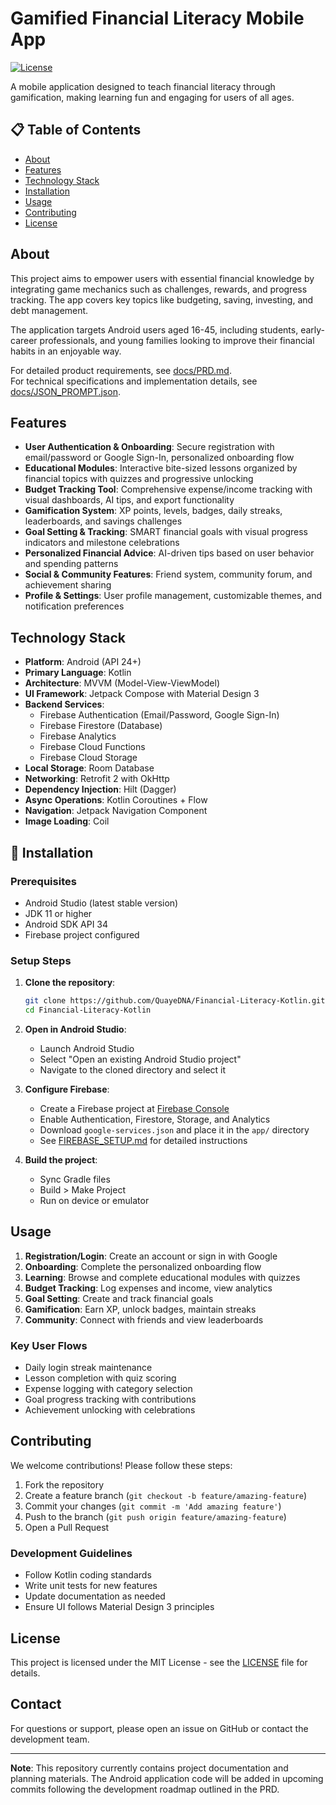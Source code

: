 # Gamified Financial Literacy Mobile App

[![License](https://img.shields.io/badge/License-MIT-blue.svg)](LICENSE)

A mobile application designed to teach financial literacy through gamification, making learning fun and engaging for users of all ages.

## 📋 Table of Contents

- [About](#about)
- [Features](#features)
- [Technology Stack](#technology-stack)
- [Installation](#installation)
- [Usage](#usage)
- [Contributing](#contributing)
- [License](#license)

## About

This project aims to empower users with essential financial knowledge by integrating game mechanics such as challenges, rewards, and progress tracking. The app covers key topics like budgeting, saving, investing, and debt management.

The application targets Android users aged 16-45, including students, early-career professionals, and young families looking to improve their financial habits in an enjoyable way.

For detailed product requirements, see [docs/PRD.md](docs/PRD.md).  
For technical specifications and implementation details, see [docs/JSON_PROMPT.json](docs/JSON_PROMPT.json).

## Features

- **User Authentication & Onboarding**: Secure registration with email/password or Google Sign-In, personalized onboarding flow
- **Educational Modules**: Interactive bite-sized lessons organized by financial topics with quizzes and progressive unlocking
- **Budget Tracking Tool**: Comprehensive expense/income tracking with visual dashboards, AI tips, and export functionality
- **Gamification System**: XP points, levels, badges, daily streaks, leaderboards, and savings challenges
- **Goal Setting & Tracking**: SMART financial goals with visual progress indicators and milestone celebrations
- **Personalized Financial Advice**: AI-driven tips based on user behavior and spending patterns
- **Social & Community Features**: Friend system, community forum, and achievement sharing
- **Profile & Settings**: User profile management, customizable themes, and notification preferences

## Technology Stack

- **Platform**: Android (API 24+)
- **Primary Language**: Kotlin
- **Architecture**: MVVM (Model-View-ViewModel)
- **UI Framework**: Jetpack Compose with Material Design 3
- **Backend Services**:
  - Firebase Authentication (Email/Password, Google Sign-In)
  - Firebase Firestore (Database)
  - Firebase Analytics
  - Firebase Cloud Functions
  - Firebase Cloud Storage
- **Local Storage**: Room Database
- **Networking**: Retrofit 2 with OkHttp
- **Dependency Injection**: Hilt (Dagger)
- **Async Operations**: Kotlin Coroutines + Flow
- **Navigation**: Jetpack Navigation Component
- **Image Loading**: Coil

## 🚀 Installation

### Prerequisites

- Android Studio (latest stable version)
- JDK 11 or higher
- Android SDK API 34
- Firebase project configured

### Setup Steps

1. **Clone the repository**:

   ```bash
   git clone https://github.com/QuayeDNA/Financial-Literacy-Kotlin.git
   cd Financial-Literacy-Kotlin
   ```

2. **Open in Android Studio**:

   - Launch Android Studio
   - Select "Open an existing Android Studio project"
   - Navigate to the cloned directory and select it

3. **Configure Firebase**:

   - Create a Firebase project at [Firebase Console](https://console.firebase.google.com/)
   - Enable Authentication, Firestore, Storage, and Analytics
   - Download `google-services.json` and place it in the `app/` directory
   - See [FIREBASE_SETUP.md](FIREBASE_SETUP.md) for detailed instructions

4. **Build the project**:
   - Sync Gradle files
   - Build > Make Project
   - Run on device or emulator

## Usage

1. **Registration/Login**: Create an account or sign in with Google
2. **Onboarding**: Complete the personalized onboarding flow
3. **Learning**: Browse and complete educational modules with quizzes
4. **Budget Tracking**: Log expenses and income, view analytics
5. **Goal Setting**: Create and track financial goals
6. **Gamification**: Earn XP, unlock badges, maintain streaks
7. **Community**: Connect with friends and view leaderboards

### Key User Flows

- Daily login streak maintenance
- Lesson completion with quiz scoring
- Expense logging with category selection
- Goal progress tracking with contributions
- Achievement unlocking with celebrations

## Contributing

We welcome contributions! Please follow these steps:

1. Fork the repository
2. Create a feature branch (`git checkout -b feature/amazing-feature`)
3. Commit your changes (`git commit -m 'Add amazing feature'`)
4. Push to the branch (`git push origin feature/amazing-feature`)
5. Open a Pull Request

### Development Guidelines

- Follow Kotlin coding standards
- Write unit tests for new features
- Update documentation as needed
- Ensure UI follows Material Design 3 principles

## License

This project is licensed under the MIT License - see the [LICENSE](LICENSE) file for details.

## Contact

For questions or support, please open an issue on GitHub or contact the development team.

---

**Note**: This repository currently contains project documentation and planning materials. The Android application code will be added in upcoming commits following the development roadmap outlined in the PRD.
